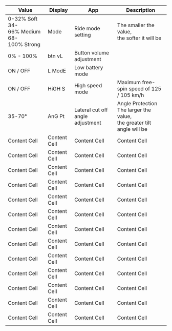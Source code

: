 | Value | Display | App | Description |
| --- | --- | --- | --- |
| 0-32%&nbsp;Soft<br>34-66%&nbsp;Medium<br>68-100%&nbsp;Strong | Mode | Ride mode setting | The smaller the value,<br> the softer it will be |
| 0% - 100% | btn vL | Button volume adjustment |  |
| ON / OFF | L ModE | Low battery mode |  |
| ON / OFF | HiGH S | High speed mode | Maximum free-spin speed of 125 / 105 km/h |
| 35-70° | AnG Pt | Lateral cut off angle adjustment | Angle Protection<br>The larger the value,<br> the greater tilt angle will be |
| Content Cell  | Content Cell  | Content Cell  | Content Cell  |
| Content Cell  | Content Cell  | Content Cell  | Content Cell  |
| Content Cell  | Content Cell  | Content Cell  | Content Cell  |
| Content Cell  | Content Cell  | Content Cell  | Content Cell  |
| Content Cell  | Content Cell  | Content Cell  | Content Cell  |
| Content Cell  | Content Cell  | Content Cell  | Content Cell  |
| Content Cell  | Content Cell  | Content Cell  | Content Cell  |
| Content Cell  | Content Cell  | Content Cell  | Content Cell  |
| Content Cell  | Content Cell  | Content Cell  | Content Cell  |
| Content Cell  | Content Cell  | Content Cell  | Content Cell  |
| Content Cell  | Content Cell  | Content Cell  | Content Cell  |
| Content Cell  | Content Cell  | Content Cell  | Content Cell  |
| Content Cell  | Content Cell  | Content Cell  | Content Cell  |

